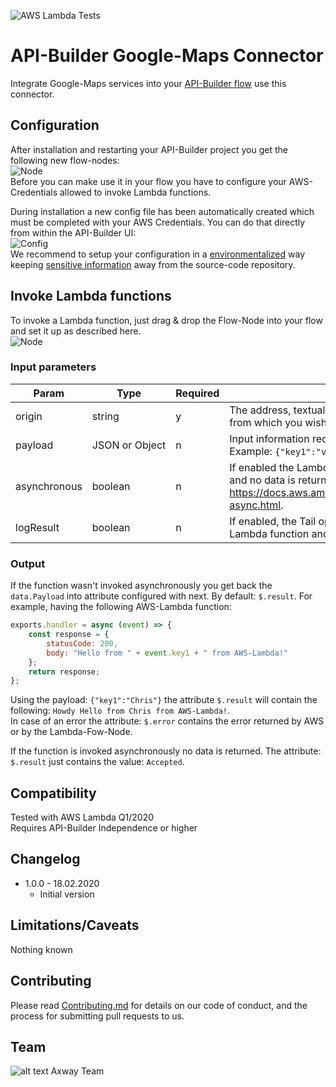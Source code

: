 ![AWS Lambda Tests](https://github.com/Axway-API-Builder-Ext/api-builder-extras/workflows/AWS%20Lambda%20Tests/badge.svg)

# API-Builder Google-Maps Connector

Integrate Google-Maps services into your [API-Builder flow][1] use this connector.

## Configuration

After installation and restarting your API-Builder project you get the following new flow-nodes:  
![Node][img1]   
Before you can make use it in your flow you have to configure your AWS-Credentials allowed to invoke Lambda functions.  

During installation a new config file has been automatically created which must be completed with your AWS Credentials. You can do that directly from within the API-Builder UI:  
![Config][img3]  
We recommend to setup your configuration in a [environmentalized][4] way keeping [sensitive information][5] away from the source-code repository.

## Invoke Lambda functions
To invoke a Lambda function, just drag & drop the Flow-Node into your flow and set it up as described here.  
![Node][img2]

### Input parameters

| Param | Type | Required | Description |
| --- | --- | --- | --- |
| origin | string | y | The address, textual latitude/longitude value, or place ID from which you wish to calculate directions.    |
| payload | JSON&nbsp;or&nbsp;Object | n | Input information required by the Lambda-Function. Example: `{"key1":"value1"}` |
| asynchronous | boolean | n | If enabled the Lambda function is invoked asyncronously and no data is returned. Read more here: https://docs.aws.amazon.com/lambda/latest/dg/invocation-async.html.  |
| logResult | boolean | n | If enabled, the Tail option is used when invoking the Lambda function and logged in the API Builder Console.  |

### Output
If the function wasn't invoked asynchronously you get back the `data.Payload` into attribute configured with next. By default: `$.result`. For example, having the following AWS-Lambda function:
```js
exports.handler = async (event) => {
    const response = {
        statusCode: 200,
        body: "Hello from " + event.key1 + " from AWS-Lambda!"
    };
    return response;
};
```
Using the payload: `{"key1":"Chris"}` the attribute `$.result` will contain the following: `Howdy Hello from Chris from AWS-Lambda!`.  
In case of an error the attribute: `$.error` contains the error returned by AWS or by the Lambda-Fow-Node.  

If the function is invoked asynchronously no data is returned. The attribute: `$.result` just contains the value: `Accepted`.

## Compatibility
Tested with AWS Lambda Q1/2020  
Requires API-Builder Independence or higher

## Changelog
- 1.0.0 - 18.02.2020
  - Initial version

## Limitations/Caveats
Nothing known

## Contributing

Please read [Contributing.md](https://github.com/Axway-API-Management-Plus/Common/blob/master/Contributing.md) for details on our code of conduct, and the process for submitting pull requests to us.  

## Team

![alt text][Axwaylogo] Axway Team

[Axwaylogo]: https://github.com/Axway-API-Management/Common/blob/master/img/AxwayLogoSmall.png  "Axway logo"

[1]: https://docs.axway.com/bundle/API_Builder_4x_allOS_en/page/api_builder_flows.html
[2]: https://docs.axway.com/bundle/API_Builder_4x_allOS_en/page/api_builder_getting_started_guide.html
[3]: https://github.com/Axway-API-Builder-Ext/api-builder-extras/issues
[4]: https://docs.axway.com/bundle/API_Builder_4x_allOS_en/page/environmentalization.html
[5]: https://docs.axway.com/bundle/API_Builder_4x_allOS_en/page/project_configuration.html#ProjectConfiguration-Configurationfiles

[img1]: imgs/lambda-flownode.png
[img2]: imgs/lambda-invoke.png
[img3]: imgs/Lambda-Connector-Config.png
[img4]: imgs/Lambda-Connector-Config-File.png
